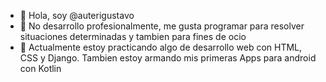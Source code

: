 - 👋 Hola, soy @auterigustavo
- 👀 No desarrollo profesionalmente, me gusta programar para resolver situaciones determinadas y tambien para fines de ocio
- 🌱 Actualmente estoy practicando algo de desarrollo web con HTML, CSS y Django. Tambien estoy armando mis primeras Apps para android con Kotlin
